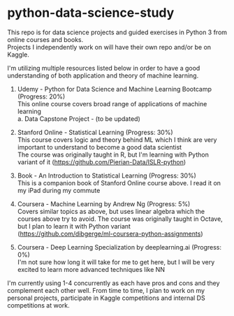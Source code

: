 # python-data-science-study

This repo is for data science projects and guided exercises in Python 3 from online courses and books.  
Projects I independently work on will have their own repo and/or be on Kaggle.

I'm utilizing multiple resources listed below in order to have a good understanding of both application and theory of machine learning.

1. Udemy - Python for Data Science and Machine Learning Bootcamp (Progress: 20%)  
  This online course covers broad range of applications of machine learning  
    a. Data Capstone Project - (to be updated)
  
2. Stanford Online - Statistical Learning (Progress: 30%)  
  This course covers logic and theory behind ML which I think are very important to understand to become a good data scientist  
  The course was originally taught in R, but I'm learning with Python variant of it (https://github.com/Pierian-Data/ISLR-python)
  
3. Book - An Introduction to Statistical Learning (Progress: 30%)  
  This is a companion book of Stanford Online course above. I read it on my iPad during my commute
  
4. Coursera - Machine Learning by Andrew Ng (Progress: 5%)  
  Covers similar topics as above, but uses linear algebra which the courses above try to avoid. The course was originally taught in Octave, but I plan to learn it with Python variant (https://github.com/dibgerge/ml-coursera-python-assignments)
  
5. Coursera - Deep Learning Specialization by deeplearning.ai (Progress: 0%)  
  I'm not sure how long it will take for me to get here, but I will be very excited to learn more advanced techniques like NN
  
I'm currently using 1-4 concurrently as each have pros and cons and they complement each other well. From time to time, I plan to work on my personal projects, participate in Kaggle competitions and internal DS competitions at work.
